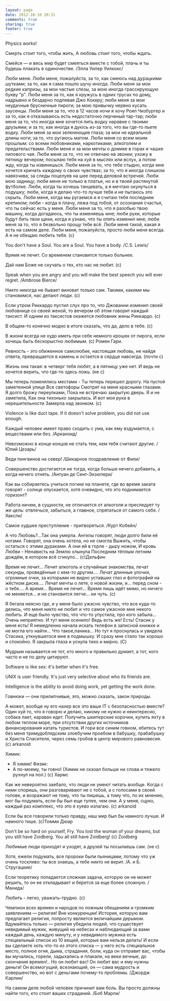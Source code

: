 ```yaml
---
layout: page
date: 2012-10-16 20:31
comments: true
sharing: true
footer: true
---
```


Physics works!

Смерть стоит того, чтобы жить,
А любовь стоит того, чтобы ждать.

Смейся — и весь мир будет смеяться вместе с тобой, плачь и ты будешь плакать в одиночестве. /Элла Уилер Уилкокс/

Люби меня.
Люби меня, пожалуйста, за то, как смеюсь над дурацкими шутками; за то, как я сама пошло шучу иногда.
Люби меня за мои редкие капризы, за мои частые слезы, за мою иногда грассирующую букву “р”.
Люби меня за то, как я кружусь в одних трусах по дому, надрывно и бездарно подпевая Джо Кокеру; люби меня за мои неудачные брусничные пироги; за мою привычку нервно кусать заусенцы.
Люби меня за то, что в 12 часов ночи я хочу Роял Чизбургер и за то, как я отказываюсь есть недостаточно перченый тар-тар; люби меня за то, что иногда мне хочется пить водку наравне с твоими друзьями; и за то, как иногда я дуюсь из-за того, что вы где-то пьете водку.
Люби меня за мои зеленеющие глаза; за мои не идеальной длины ноги; за то, что ругаюсь матом.
Люби меня со всем моим прошлым: со всеми любовниками, наркотиками, алкоголем и предательствами.
Люби меня и за мои мечты о домике в горах и чашке липового чая.
Люби меня за то, что не отвечаю на звонки; ухожу в пятницу вечером; посылаю тебя на хуй в мыслях или вслух, а потом жду, когда ты извинишься.
Люби меня за то, что тебе стыдно, когда мне хочется кричать каждому о своих чувствах; за то, что я иногда слишком навязчива; за следы поцелуев на шее перед деловой встречей.
Люби мою задницу; люби меня не только в платье, но и в твоей растянутой футболке.
Люби, когда ты хочешь танцевать, а я мечтаю окунуться в подушку; люби, когда я делаю что-то лучше тебя и не пытаюсь это скрыть.
Люби меня, когда мы ругаемся и я считаю тебя последним кретином; люби - когда я плачу, лежа под тобой, от осознания счастья, что ты сейчас есть у меня.
Люби меня за то, что я разобью твою машину, когда догадаюсь, что ты изменяешь мне; люби руки, которые будут бить твои щеки, когда я узнаю, что ты опять изменил мне; люби меня за то, что я безвольно прощу тебе всё.
Люби меня такой, какая я есть на самом деле.
Люби меня, пожалуйста, просто люби меня всегда.
А я не обещаю любить тебя.
(c)


You don't have a Soul. You are a Soul. You have a body.
/C.S. Lewis/

Врямя не лечит. Со временем становится только больнее.

Дай нам Боже не скучать о тех, кто нас не любит. (c)

Speak when you are angry and you will make the best speech you will ever regret.
/Ambrose Bierce/

Никто никогда не бывает виноват только сам. Такими, какими мы становимся, нас делают люди.
(с)

Если утром Риккардо пустил слух про то, что Джованни изменил своей любовнице со своей женой, то вечером об этом говорит каждый таксист. И одним из таксистов окажется любовник жены Риккардо.
(c)

В общем-то конечно модно в итоге сказать, что да, дело в тебе.
(с)

В жизни всегда не худо иметь при себе немного крошек от пирога, если хочешь быть бескорыстно любимым.
(с) Ромен Гари.

Ревность - это обиженное самолюбие, настоящая любовь, не найдя ответа, превращается в камень и остается в сердце навсегда.
(почти с)

Жизнь она такая: в четверг тебя любят, а в пятницу уже нет. И ведь не хочется верить, что где-то здесь ложь.
(не с)

Мы теперь поменялись местами -
Ты теперь перешел дорогу.
На пустой заметенной улице
Все светофоры
Смотрят на меня красными глазами.
Я долго брожу переулками,
Пока не встречаю закрытую дверь.
Я и не заметила,
Как она тихонько закрылась.
И вот моя рука в нерешительности
Замерла над звонком.
(c)

Violence is like duct tape. If it doesn't solve problem, you did not use enough.

Каждый человек имеет право сходить с ума, как ему вздумается, с веществами или без.
/Арканоид/

Невозможно в конце концов не стать тем, кем тебя считают другие.
/Юлий Цезарь/

Веди пингвинов на север!
/Шикарное поздравление от Фили/

Совершенство достигается не тогда, когда больше нечего добавить, а когда нечего отнять.
/Антуан де Сент-Экзюпери/

Как вы собираетесь учиться логике на планете, где во время заката говорят - солнце опускается, хотя очевидно, что это поднимается горизонт?

Работа ничем, в сущности, не отличается от алкоголя и преследует ту же цель: отвлечься, забыться, а главное, спрятаться от самого себя.
/Хаксли/

Самое худшее преступление - притворяться.
/Курт Кобейн/

А что Любовь?...Так она умерла.
Ангелы говорят, люди долго били её ногами.
Говорят, она очень хотела, но не смогла
Выжить, чтобы остаться с этими дураками.
А они ей в горле - дыру ножом,
И кровь Любви - Ненависть на Землю хлынула
Последним тёплым летним дождём, в котором всё сгинуло...
(c)Дельфин

Время не лечит...
Лечит алкоголь и случайные знакомства, лечат секунды, проведённые с кем-то другим....
Лечат длинные улочки, огромные очки, за которыми не видно уставших глаз и фотографий на жёстком диске....
Лечат мечты о лете, о новой жизни, и... перед сном - о тебе....
А время...
Время не лечит...
Время лишь идёт мимо, но ничего не меняется...  и не становится легче... ни чуть.
(c)

Я бегала неясно где, и у меня было ужасно чувство, что все куда-то делись, что меня никто не любит и что самое ужасное мне некого любить. И еще было чувство, что что-то упустила, про кого забыла... Очень неприятно. И тут меня осенило! Ведь есть же! Есть! Стасик у меня есть! Я немедленно начала искать телефон в записной книжке и не могла его найти... Что такое,паника...
Но тут я проснулась и увидела Стасика, уткнувшегося мне в подмышку. И сразу мне стало так хорошо и спокойно. Я закрыла глаза и уснула тихо и мирно. (C)

Мудрым называется не тот, кто много и правильно думает, а тот, кого
часто и не по делу цитируют.

Software is like sex: it's better when it's free.

UNIX is user friendly. It's just very selective about who its friends are.

Intelligence is the ability to avoid doing work, yet getting the work done.

Говнюки — они прилипчивые, это, можно сказать, закон природы.

А может, вообще ну его нахер все это ваше IT с безопасностью вместе? Один хуй то, что я говорю и делаю, никому не нужно и неинтересно, собака лает, караван идет. Получить шкиперские корочки, купить яхту в любом теплом море, при отсутствии других источников финансирования катать туристов. И гори все синим говном, ебитесь тут без меня тримудоблядским злоебучим проебом в бабушку, прабабушку и Христа Спасителя, через семь гробов в центр мирового равновесия. (c) arkanoid

Химик:
- Я химик!
Физик:
- А по-моему, ты говно!
(Химик не сказал больше ни слова и тяжело рухнул на пол.)
(c) Хармс

Как же невероятно заебало, что люди не умеют читать вообще.
Когда с ними споришь, они разговаривают не с тобой, а с голосами в своей голове, и возражают не тому, что ты пишешь, а тому что, по их мнению, мог бы подумать, если бы был еще тупее, чем они.
А у меня, сцуко, каждый раз комплекс, что это я хуево излагаю. (c) arkanoid

Если бы все говорили только правду, наш мир был бы намного лучше. И намного тише.
(c)Томми Дюар

Don't be so hard on yourself, Fry. You lost the woman of your dreams, but you still have Zoidberg. You all still have Zoidberg!
(c) Zoidberg

Любимые люди приходят и уходят, а друзей ты посылаешь сам.
(не с)

Хотя, ежели подумать, все пророки были пьяницами, потому что уж очень тоскливо: ты все знаешь, а тебе никто не верит.
/А. и Б. Стругацкие/

Если теоретику попадается сложная задача, которую он не может решить, то он ее откладывает и берется за еще более сложную.
/Манида/

Любить - легко, уважать-трудно.
(с)

Чемпион всех времен и народов по ложным обещаниям и громким заявлениям — религия!
Вне конкуренции! История, которую вам предлагает религия, попросту является величайшим дерьмом. Вдумайтесь только — религия убедила людей, что существует невидимый мужик, живущий на небесах и наблюдающий за вами каждый день, каждую минуту, и у невидимого мужика есть специальный список из 10 вещей, которые вам нельзя делать! И если вы сделаете хоть что-то из этого списка — у него есть специальное место, полное огня, дыма, страдания, боли, куда он отправит вас, чтобы вы мучались, горели, задыхались и плакали, на веки вечные, до скончания времен!..
Но он любит вас! Он любит вас и ему нужны деньги! Он всемогущий, всезнающий, он — сама мудрость и совершенство, но вот с деньгами почему-то проблемы.
/Джордж Карлин/

На самом деле любой человек причинит вам боль.
Вы просто должны найти того, кто стоит ваших страданий.
/Боб Марли/